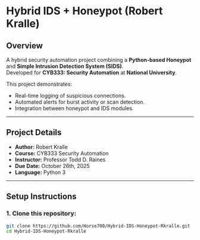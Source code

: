 # Hybrid IDS + Honeypot (Robert Kralle)

## Overview
A hybrid security automation project combining a **Python-based Honeypot** and **Simple Intrusion Detection System (SIDS)**.  
Developed for **CYB333: Security Automation** at **National University**.

This project demonstrates:
- Real-time logging of suspicious connections.
- Automated alerts for burst activity or scan detection.
- Integration between honeypot and IDS modules.

---

## Project Details
- **Author:** Robert Kralle  
- **Course:** CYB333 Security Automation  
- **Instructor:** Professor Todd D. Raines  
- **Due Date:** October 26th, 2025  
- **Language:** Python 3

---

## Setup Instructions
### 1. Clone this repository:
```bash
git clone https://github.com/Horse700/Hybrid-IDS-Honeypot-Rkralle.git
cd Hybrid-IDS-Honeypot-Rkralle
